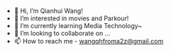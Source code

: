 - 👋 Hi, I’m Qianhui Wang!
- 👀 I’m interested in movies and Parkour!
- 🌱 I’m currently learning Media Technology~
- 💞️ I’m looking to collaborate on ...
- 📫 How to reach me - wangqhfroma2z@gmail.com

<!---
demiwong2017/demiwong2017 is a ✨ special ✨ repository because its `README.md` (this file) appears on your GitHub profile.
You can click the Preview link to take a look at your changes.
--->
